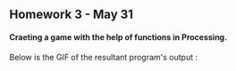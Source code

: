 ## Homework 3 - May 31

####  Craeting a game with the help of functions in Processing.

Below is the GIF of the resultant program's output :
